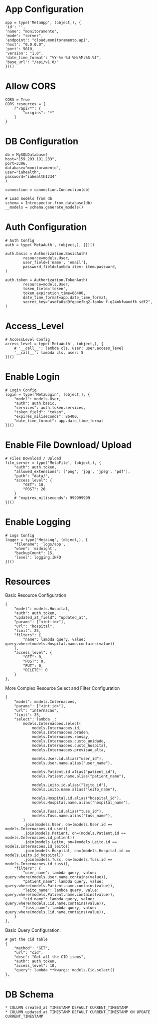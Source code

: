 

# App Configuration

    app = type('MetaApp', (object,), {
    'id': '',
    'name': "monitoramento",
    'mode': "server",
    'endpoint': "cloud.monitoramento.api",
    'host': "0.0.0.0",
    'port': 5010,
    'version': "1.0",
    'date_time_format': "%Y-%m-%d %H:%M:%S.%f",
    'base_url': "/api/v1.0/"
    })()

# Allow CORS

    CORS = True
    CORS_resources = {
        r"/api/*": {
            "origins": "*"
        }
    }

# DB Configuration

    db = MySQLDatabase(
    host="159.203.191.233",
    port=3306,
    database="monitoramento",
    user="iahealth",
    password="iahealth1234"
    )

    connection = connection.Connection(db)

    # Load models from db
    schema = Introspector.from_database(db)
    __models = schema.generate_models()

# Auth Configuration

    # Auth Config
    auth = type('MetaAuth', (object,), {})()
    
    auth.basic = Authorization.BasicAuth(
            resource=models.User,
            user_field=['name', 'email'],
            password_field=lambda item: item.password,
    )
    
    auth.token = Authorization.TokenAuth(
            resource=models.User,
            token_field='token',
            token_expiration_time=86400,
            date_time_format=app.date_time_format,
            secret_key="asdfa0sd9fqpoefkq2-faokw f-q24okfwaodfk sdf2",
    )

# Access_Level

    # AccessLevel Config
    access_level = type('MetaAuth', (object,), {
        # '__call__': lambda cls, user: user.access_level
        '__call__': lambda cls, user: 5
    })()

# Enable Login

    # Login Config
    login = type('MetaLogin', (object,), {
        "model": models.User,
        "auth": auth.basic,
        "services": auth.token.services,
        "token_field": "token",
        "expires_miliseconds": 86400,
        "date_time_format": app.date_time_format
    })()

# Enable File Download/ Upload

    # Files Download / Upload
    file_server = type('MetaFile', (object,), {
        "auth": auth.token,
        "allowed_extensions": ['png', 'jpg', 'jpeg', 'pdf'],
        "path": "data/",
        "access_level": {
            "GET": 10,
            "POST": 20
        }
        # "expires_miliseconds": 999999999
    })()

# Enable Logging

    # Logs Config
    logger = type('MetaLog', (object,), {
        "filename": 'logs/app',
        "when": 'midnight',
        "backupCount": 15,
        'level': logging.INFO
    })()
    

# Resources

Basic Resource Configuration

    {
        "model": models.Hospital,
        "auth": auth.token,
        "updated_at_field": "updated_at",
        "params": ["<int:id>"],
        "url": "hospital",
        "limit": 25,
        "filters": {
            "name": lambda query, value: query.where(models.Hospital.name.contains(value))
        },
        "access_level": {
            "GET": 0,
            "POST": 0,
            "PUT": 0,
            "DELETE": 0
        }
    },

More Complex Resource Select and Filter Configuration

    {
        "model": models.Internacoes,
        "params": ["<int:id>"],
        "url": "internacao",
        "limit": 25,
        "select": lambda _:
            models.Internacoes.select(
                models.Internacoes.id,
                models.Internacoes.braden,
                models.Internacoes.ransay,
                models.Internacoes.custo_unidade,
                models.Internacoes.custo_hospital,
                models.Internacoes.previsao_alta,

                models.User.id.alias("user_id"),
                models.User.name.alias("user_name"),

                models.Patient.id.alias("patient_id"),
                models.Patient.name.alias("patient_name"),

                models.Leito.id.alias("leito_id"),
                models.Leito.name.alias("leito_name"),

                models.Hospital.id.alias("hospital_id"),
                models.Hospital.name.alias("hospital_name"),

                models.Tuss.id.alias("tuss_id"),
                models.Tuss.name.alias("tuss_name"),
            )
            .join(models.User, on=(models.User.id == models.Internacoes.id_user))
            .join(models.Patient, on=(models.Patient.id == models.Internacoes.id_patient))
            .join(models.Leito, on=(models.Leito.id == models.Internacoes.id_leito))
            .join(models.Hospital, on=(models.Hospital.id == models.Leito.id_hospital))
            .join(models.Tuss, on=(models.Tuss.id == models.Internacoes.id_tuss)),
        "filters": {
            "user_name": lambda query, value: query.where(models.User.name.contains(value)),
            "patient_name": lambda query, value: query.where(models.Patient.name.contains(value)),
            "leito_name": lambda query, value: query.where(models.Patient.name.contains(value)),
            "cid_name": lambda query, value: query.where(models.Cid.name.contains(value)),
            "tuss_name": lambda query, value: query.where(models.Cid.name.contains(value)),
        }
    },

Basic Query Configuration:

    # get the cid table
    {
        "method": "GET",
        "url": "cid",
        "desc": "Get all the CID items",
        "auth": auth.token,
        "access_level": 10,
        "query": lambda **kwargs: models.Cid.select()
    },


# DB Schema 
    * COLUMN created_at TIMESTAMP DEFAULT CURRENT_TIMESTAMP
    * COLUMN updated_at TIMESTAMP DEFAULT CURRENT_TIMESTAMP ON UPDATE CURRENT_TIMESTAMP
